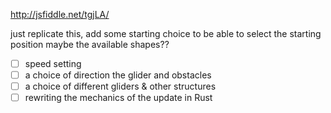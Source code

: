 


http://jsfiddle.net/tgjLA/

just replicate this, add some starting choice to be able to select the starting position
maybe the available shapes??


- [ ] speed setting
- [ ] a choice of direction the glider and obstacles
- [ ] a choice of different gliders & other structures
- [ ] rewriting the mechanics of the update in Rust